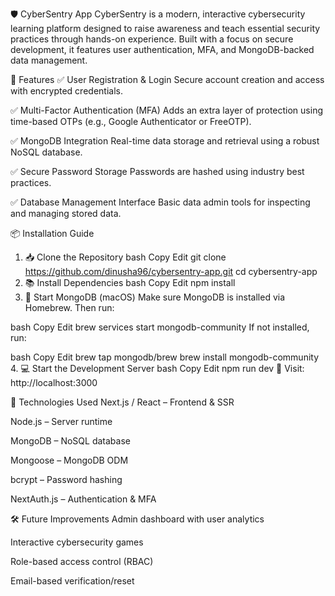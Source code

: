 🛡️ CyberSentry App
CyberSentry is a modern, interactive cybersecurity learning platform designed to raise awareness and teach essential security practices through hands-on experience. Built with a focus on secure development, it features user authentication, MFA, and MongoDB-backed data management.

🚀 Features
✅ User Registration & Login
Secure account creation and access with encrypted credentials.

✅ Multi-Factor Authentication (MFA)
Adds an extra layer of protection using time-based OTPs (e.g., Google Authenticator or FreeOTP).

✅ MongoDB Integration
Real-time data storage and retrieval using a robust NoSQL database.

✅ Secure Password Storage
Passwords are hashed using industry best practices.

✅ Database Management Interface
Basic data admin tools for inspecting and managing stored data.

📦 Installation Guide
1. 📥 Clone the Repository
bash
Copy
Edit
git clone https://github.com/dinusha96/cybersentry-app.git
cd cybersentry-app
2. 📚 Install Dependencies
bash
Copy
Edit
npm install
3. 🍃 Start MongoDB (macOS)
Make sure MongoDB is installed via Homebrew. Then run:

bash
Copy
Edit
brew services start mongodb-community
If not installed, run:

bash
Copy
Edit
brew tap mongodb/brew
brew install mongodb-community
4. 💻 Start the Development Server
bash
Copy
Edit
npm run dev
🔗 Visit: http://localhost:3000

🧠 Technologies Used
Next.js / React – Frontend & SSR

Node.js – Server runtime

MongoDB – NoSQL database

Mongoose – MongoDB ODM

bcrypt – Password hashing

NextAuth.js – Authentication & MFA

🛠️ Future Improvements
Admin dashboard with user analytics

Interactive cybersecurity games

Role-based access control (RBAC)

Email-based verification/reset

